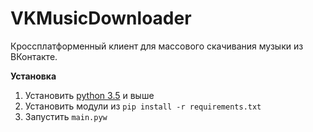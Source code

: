 # VKMusicDownloader
Кроссплатформенный клиент для массового скачивания музыки из ВКонтакте.

**Установка**
1. Установить [python 3.5](https://www.python.org/) и выше 
2. Установить модули из `pip install -r requirements.txt`
3. Запустить `main.pyw`
